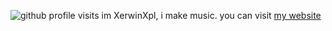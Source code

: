 <a><img align="top" src="https://komarev.com/ghpvc/?username=E15dev&color=13BCEF&style=flat-square&label=profile+visits" alt="github profile visits" />
im XerwinXpl, i make music. you can visit <a href="https://page.xerwinxpl.ml">my website</a>
